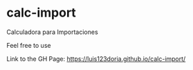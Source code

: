 # calc-import
Calculadora para Importaciones

Feel free to use 

Link to the GH Page: https://luis123doria.github.io/calc-import/
